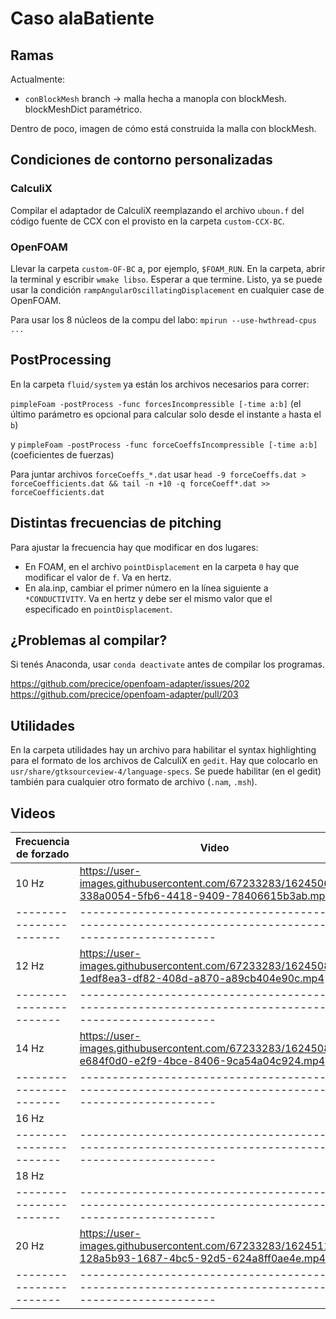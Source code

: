 # Caso alaBatiente

## Ramas

Actualmente:
* `conBlockMesh` branch -> malla hecha a manopla con blockMesh. blockMeshDict paramétrico.

Dentro de poco, imagen de cómo está construida la malla con blockMesh.

## Condiciones de contorno personalizadas

### CalculiX

Compilar el adaptador de CalculiX reemplazando el archivo `uboun.f` del código fuente de CCX con el provisto en la carpeta `custom-CCX-BC`.

### OpenFOAM

Llevar la carpeta `custom-OF-BC` a, por ejemplo, `$FOAM_RUN`. En la carpeta, abrir la terminal y escribir `wmake libso`. Esperar a que termine. Listo, ya se puede usar la condición `rampAngularOscillatingDisplacement` en cualquier case de OpenFOAM.

Para usar los 8 núcleos de la compu del labo: `mpirun --use-hwthread-cpus ...`

## PostProcessing

En la carpeta `fluid/system` ya están los archivos necesarios para correr:

`pimpleFoam -postProcess -func forcesIncompressible [-time a:b]` (el último parámetro es opcional para calcular solo desde el instante `a` hasta el `b`)


y
`pimpleFoam -postProcess -func forceCoeffsIncompressible [-time a:b]` (coeficientes de fuerzas)

Para juntar archivos `forceCoeffs_*.dat` usar `head -9 forceCoeffs.dat > forceCoefficients.dat && tail -n +10 -q forceCoeff*.dat >> forceCoefficients.dat`

## Distintas frecuencias de pitching

Para ajustar la frecuencia hay que modificar en dos lugares:

* En FOAM, en el archivo `pointDisplacement` en la carpeta `0` hay que modificar el valor de `f`. Va en hertz.
* En ala.inp, cambiar el primer número en la línea siguiente a `*CONDUCTIVITY`. Va en hertz y debe ser el mismo valor que el especificado en `pointDisplacement`.
## ¿Problemas al compilar?

Si tenés Anaconda, usar `conda deactivate` antes de compilar los programas.

https://github.com/precice/openfoam-adapter/issues/202
https://github.com/precice/openfoam-adapter/pull/203

## Utilidades

En la carpeta utilidades hay un archivo para habilitar el syntax highlighting para el formato de los archivos de CalculiX en `gedit`. Hay que colocarlo en `usr/share/gtksourceview-4/language-specs`. Se puede habilitar (en el gedit) también para cualquier otro formato de archivo (`.nam`, `.msh`).

## Videos





| Frecuencia de forzado | Video                                                                                                 |
|-----------------------|-------------------------------------------------------------------------------------------------------|
|    10 Hz              | https://user-images.githubusercontent.com/67233283/162450629-338a0054-5fb6-4418-9409-78406615b3ab.mp4 |
|-----------------------|-------------------------------------------------------------------------------------------------------|
|    12 Hz              | https://user-images.githubusercontent.com/67233283/162450802-1edf8ea3-df82-408d-a870-a89cb404e90c.mp4 |
|-----------------------|-------------------------------------------------------------------------------------------------------|
|    14 Hz              | https://user-images.githubusercontent.com/67233283/162450892-e684f0d0-e2f9-4bce-8406-9ca54a04c924.mp4 |
|-----------------------|-------------------------------------------------------------------------------------------------------|
|    16 Hz              |                                                                                                       |
|-----------------------|-------------------------------------------------------------------------------------------------------|
|    18 Hz              |                                                                                                       |
|-----------------------|-------------------------------------------------------------------------------------------------------|
|    20 Hz              | https://user-images.githubusercontent.com/67233283/162451126-128a5b93-1687-4bc5-92d5-624a8ff0ae4e.mp4 |
|-----------------------|-------------------------------------------------------------------------------------------------------|


